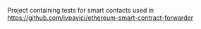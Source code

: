 Project containing tests for smart contacts used in https://github.com/ivpavici/ethereum-smart-contract-forwarder
